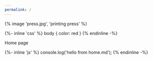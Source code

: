 ```yaml
---
permalink: /
---
```


{% image 'press.jpg', 'printing press' %}

{%- inline 'css' %}
body { color: red }
{% endinline -%}

Home page

{%- inline 'js' %}
console.log('hello from home.md');
{% endinline -%}